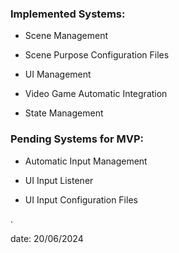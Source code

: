 ### Implemented Systems:
- Scene Management

- Scene Purpose Configuration Files

- UI Management

- Video Game Automatic Integration

- State Management



### Pending Systems for MVP:
- Automatic Input Management


- UI Input Listener
  
- UI Input Configuration Files



.

date: 20/06/2024
